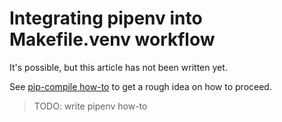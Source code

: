 # Integrating pipenv into Makefile.venv workflow

It's possible, but this article has not been written yet.

See [pip-compile how-to](howto-pip-compile.md) to get a rough idea on how to
proceed.

> TODO: write pipenv how-to

